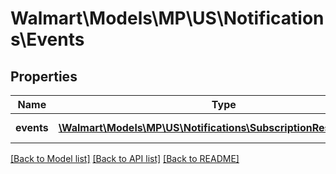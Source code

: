 # Walmart\Models\MP\US\Notifications\Events

## Properties

Name | Type | Description | Notes
------------ | ------------- | ------------- | -------------
**events** | [**\Walmart\Models\MP\US\Notifications\SubscriptionResponseDTO[]**](SubscriptionResponseDTO.md) | List of events | [optional]


[[Back to Model list]](./) [[Back to API list]](../../../../../README.md#supported-apis) [[Back to README]](../../../../../README.md)
